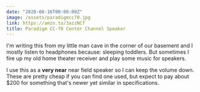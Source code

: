 ```yaml
---
date: "2020-08-16T00:00:00Z"
image: /assets/paradigmcc70.jpg
link: https://amzn.to/3azzNCf
title: Paradigm CC-70 Center Channel Speaker
---
```


I'm writing this from my little man cave in the corner of our basement and I mostly listen to headphones because: sleeping toddlers. But sometimes I fire up my old home theater receiver and play some music for speakers.

I use this as a **very near** near field speaker so I can keep the volume down. These are pretty cheap if you can find one used, but expect to pay about $200 for something that's newer yet similar in specifications.
